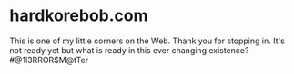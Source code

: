 # hardkorebob.com
This is one of my little corners on the Web. Thank you for stopping in. It's not ready yet but what is ready in this ever changing existence?
#@1l3RROR$M@tTer
